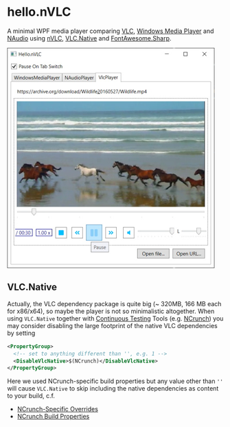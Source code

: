 # hello.nVLC

A minimal WPF media player comparing [VLC](https://www.videolan.org/vlc/index.html), [Windows Media Player](https://en.wikipedia.org/wiki/Windows_Media_Player) and [NAudio](https://github.com/naudio/NAudio) using
[nVLC](https://www.nuget.org/packages/nVLC/), [VLC.Native](https://www.nuget.org/packages/VLC.Native/) and [FontAwesome.Sharp](http://www.nuget.org/packages/FontAwesome.Sharp/).

![Sample player](hello.nVLC.jpg)

## VLC.Native

Actually, the VLC dependency package is quite big (~ 320MB, 166 MB each for x86/x64), so maybe the player is not so minimalistic altogether.
When using `VLC.Native` together with [Continuous Testing](https://en.wikipedia.org/wiki/Continuous_testing) Tools (e.g. [NCrunch](https://www.ncrunch.net/))
you may consider disabling the large footprint of the native VLC dependencies by setting

```xml
<PropertyGroup>
  <!-- set to anything different than '', e.g. 1 -->
  <DisableVlcNative>$(NCrunch)</DisableVlcNative>
</PropertyGroup>
```

Here we used NCrunch-specific build properties but any value other than `''` will cause `VLC.Native` to skip including
the native dependencies as content to your build, c.f.

- [NCrunch-Specific Overrides](https://www.ncrunch.net/documentation/troubleshooting_ncrunch-specific-overrides)
- [NCrunch Build Properties](https://www.ncrunch.net/documentation/troubleshooting_ncrunch-build-properties)
